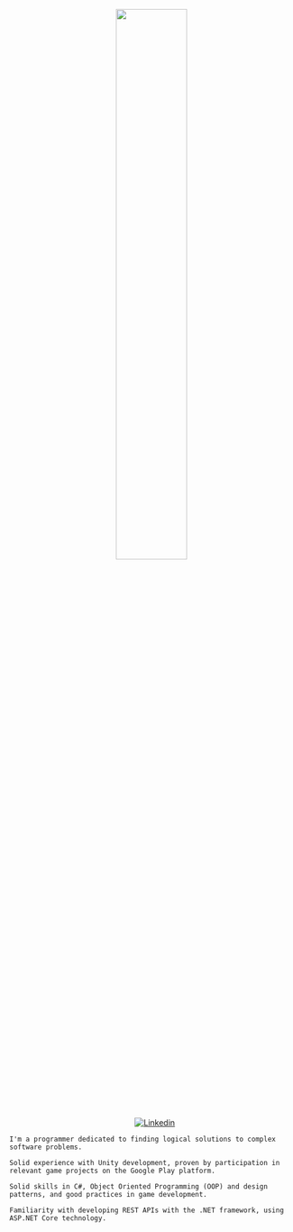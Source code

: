 <p align="center"><img width=50% src="https://media.giphy.com/media/IThjAlJnD9WNO/giphy.gif"></p>
 
 <p align="center">
    &nbsp;&nbsp;&nbsp;
    <a href="https://www.youtube.com/c/ÁreadaProgramação"><img alt="Linkedin" src="https://img.shields.io/youtube/channel/subscribers/UCXKSo8RSfVmrawXleZ-_arg?style=social"></a><a href="https://www.linkedin.com/in/alfredo1995/" target="_blank"></a>&nbsp;
</p>     
      
    I'm a programmer dedicated to finding logical solutions to complex software problems.

    Solid experience with Unity development, proven by participation in relevant game projects on the Google Play platform.

    Solid skills in C#, Object Oriented Programming (OOP) and design patterns, and good practices in game development.

    Familiarity with developing REST APIs with the .NET framework, using ASP.NET Core technology.
 




